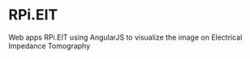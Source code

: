 # RPi.EIT

Web apps RPi.EIT using AngularJS to visualize the image on Electrical Impedance Tomography
